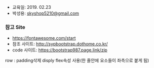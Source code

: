 * 교육일: 2019. 02.23
* 박성용: skyshop5210@gmail.com

### 참고 Site 
* https://fontawesome.com/start
* 참조 사이트: http://sypbootstrap.dothome.co.kr/
* code 사이트: https://bootstrap987.page.link/zip

row : padding삭제 disply flex속성 사용(한 줄안에 요소들이 좌측으로 붙게 됨) 